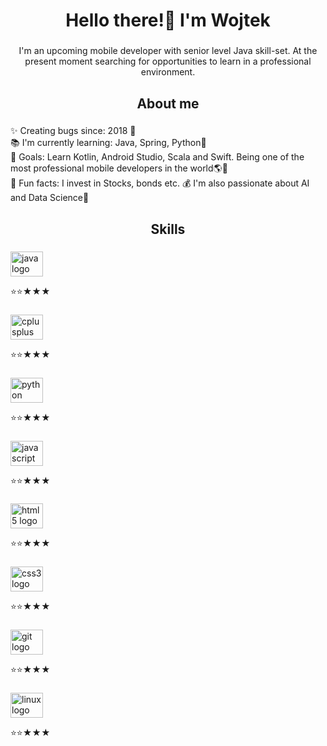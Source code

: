 <!DOCTYPE html>

<link rel="stylesheet" type="text/css" href="https://wcqueensky.github.io/style.css">

<html>

<h1 align="center">Hello there!👋 I'm Wojtek</h1>

###

<p align="center">I'm an upcoming mobile developer with senior level Java skill-set. At the present moment searching for opportunities to learn in a professional environment.</p>

###

<h2 align="center">About me</h2>

###

<p align="left">✨ Creating bugs since: 2018 👴<br>📚 I'm currently learning: Java, Spring, Python🚀<br>🎯 Goals: Learn Kotlin, Android Studio, Scala and Swift. Being one of the most professional mobile developers in the world🌎🌠<br>🎲 Fun facts: I invest in Stocks, bonds etc. 💰 I'm also passionate about AI and Data Science🦾</p>

###

<h2 align="center">Skills</h2>

###

<div id="skill1" align="left" class="skill-sets">
  <img src="https://cdn.jsdelivr.net/gh/devicons/devicon/icons/java/java-original-wordmark.svg" height="40" width="52" alt="java logo"   />
  <p align="left">⭐⭐★★★ </p>
</div>

###

<div id="skill2" align="left" class="skill-sets">
  <img src="https://cdn.jsdelivr.net/gh/devicons/devicon/icons/cplusplus/cplusplus-original.svg" height="40" width="52" alt="cplusplus logo"  />
  <p align="left">⭐⭐★★★ </p>
</div>

###

<div id="skill3" align="left" class="skill-sets">
  <img src="https://cdn.jsdelivr.net/gh/devicons/devicon/icons/python/python-original.svg" height="40" width="52" alt="python logo"  />
  <p align="left">⭐⭐★★★ </p>
</div>

###

<div id="skill4" align="left" class="skill-sets">
  <img src="https://cdn.jsdelivr.net/gh/devicons/devicon/icons/javascript/javascript-original.svg" height="40" width="52" alt="javascript logo"  />
  <p align="left">⭐⭐★★★ </p>
</div>

###

<div id="skill5" align="left" class="skill-sets">
  <img src="https://cdn.jsdelivr.net/gh/devicons/devicon/icons/html5/html5-original.svg" height="40" width="52" alt="html5 logo"  />
  <p align="left">⭐⭐★★★ </p>
</div>

###

<div id="skill6" align="left" class="skill-sets">
  <img src="https://cdn.jsdelivr.net/gh/devicons/devicon/icons/css3/css3-original.svg" height="40" width="52" alt="css3 logo"  />
  <p align="left">⭐⭐★★★ </p>
</div>

###

<div id="skill7" align="left" class="skill-sets">
  <img src="https://cdn.jsdelivr.net/gh/devicons/devicon/icons/git/git-original.svg" height="40" width="52" alt="git logo"  />
  <p align="left">⭐⭐★★★ </p>
</div>

###

<div id="skill8" align="left" class="skill-sets">
  <img src="https://cdn.jsdelivr.net/gh/devicons/devicon/icons/linux/linux-original.svg" height="40" width="52" alt="linux logo"  />
  <p align="left">⭐⭐★★★ </p>
</div>

###

</html>
